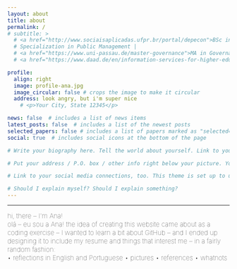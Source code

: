 ```yaml
---
layout: about
title: about
permalink: /
# subtitle: >
  # <a href="http://www.sociaisaplicadas.ufpr.br/portal/depecon">BSc in Economics</a> | 
  # Specialization in Public Management | 
  # <a href="https://www.uni-passau.de/master-governance">MA in Governance and Public Policy</a> | 
  # <a href="https://www.daad.de/en/information-services-for-higher-education-institutions/further-information-on-daad-programmes/ppgg/">DAAD Alumna (Helmut-Schmidt-Programme)</a>

profile:
  align: right
  image: profile-ana.jpg
  image_circular: false # crops the image to make it circular
  address: look angry, but i'm super nice
    # <p>Your City, State 12345</p>

news: false  # includes a list of news items
latest_posts: false  # includes a list of the newest posts
selected_papers: false # includes a list of papers marked as "selected={true}"
social: true  # includes social icons at the bottom of the page

# Write your biography here. Tell the world about yourself. Link to your favorite [subreddit](http://reddit.com). You can put a picture in, too. The code is already in, just name your picture `prof_pic.jpg` and put it in the `img/` folder. 

# Put your address / P.O. box / other info right below your picture. You can also disable any these elements by editing `profile` property of the YAML header of your `_pages/about.md`. Edit `_bibliography/papers.bib` and Jekyll will render your [publications page](/al-folio/publications/) automatically.

# Link to your social media connections, too. This theme is set up to use [Font Awesome icons](http://fortawesome.github.io/Font-Awesome/) and [Academicons](https://jpswalsh.github.io/academicons/), like the ones below. Add your Facebook, Twitter, LinkedIn, Google Scholar, or just disable all of them.

# Should I explain myself? Should I explain something?
---
```


<!-- <hr> -->
<hr>
<span style="font-size:15px;font-weight:lighter"> 
hi, there – I'm Ana!
<br> olá – eu sou a Ana!

<span style="font-size:15px;font-weight:lighter"> 
the idea of creating this website came about as a coding exercise – I wanted to learn a bit about GitHub – and I ended up designing it to include my resume and things that interest me – in a fairly random fashion: <br>• reflections in English and Portuguese • pictures • references • whatnots


<!-- <span style="font-size:14px;font-weight:lighter">  
A ideia de criar este site surgiu como um exercício de ti (queria aprender um pouco sobre o GitHub) e acabei projetando-o para incluir meu currículo e coisas que me interessam: reflexões, fotos, referências, tudo o mais-->

<!-- <span style="font-size:15px;font-weight:lighter"> 
Creating this website came as a coding exercise (to start learning a little about GitHub) and I ended up designing it to include my resume and things that interest me, such as reflections, pictures, references...

<span style="font-size:15px;font-weight:lighter">
But this is a page under construction, so please, bear with me :-)-->

